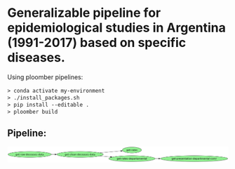 # Generalizable pipeline for epidemiological studies in Argentina (1991-2017) based on specific diseases.

Using ploomber pipelines:

```
> conda activate my-environment
> ./install_packages.sh
> pip install --editable .
> ploomber build
```

## Pipeline:

![pipeline](./pipeline.png)
